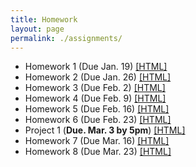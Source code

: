 ```yaml
---
title: Homework
layout: page
permalink: ./assignments/
---
```


* Homework 1 (Due Jan. 19) [[HTML]](./homework1.html)
* Homework 2 (Due Jan. 26) [[HTML]](./homework2.html)
* Homework 3 (Due Feb. 2) [[HTML]](./homework3.html)
* Homework 4 (Due Feb. 9) [[HTML]](./homework4.html)
* Homework 5 (Due Feb. 16) [[HTML]](./homework5.html)
* Homework 6 (Due Feb. 23) [[HTML]](./homework6.html)
* Project 1 (**Due. Mar. 3 by 5pm**) [[HTML]](./project1.html)
* Homework 7 (Due Mar. 16) [[HTML]](./homework7.html)
* Homework 8 (Due Mar. 23) [[HTML]](./homework8.html)
